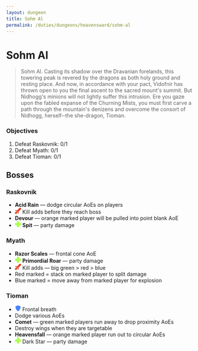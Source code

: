 ```yaml
---
layout: dungeon
title: Sohm Al
permalink: /duties/dungeons/heavensward/sohm-al
---
```


# Sohm Al

> Sohm Al. Casting its shadow over the Dravanian forelands, this towering peak is revered by the dragons as both holy ground and resting place. And now, in accordance with your pact, Vidofnir has thrown open to you the final ascent to the sacred mount's summit. But Nidhogg's minions will not lightly suffer this intrusion. Ere you gaze upon the fabled expanse of the Churning Mists, you must first carve a path through the mountain's denizens and overcome the consort of Nidhogg, herself─the she-dragon, Tioman.

### Objectives

1. Defeat Raskovnik: 0/1
2. Defeat Myath: 0/1
3. Defeat Tioman: 0/1

## Bosses

### Raskovnik

- **Acid Rain** — dodge circular AoEs on players
- ![](/assets/icons/role-dps.png) Kill adds before they reach boss
- **Devour** — orange marked player will be pulled into point blank AoE
- ![](/assets/icons/role-healer.png) **Spit** — party damage

### Myath

- **Razor Scales** — frontal cone AoE
- ![](/assets/icons/role-healer.png) **Primordial Roar** — party damage
- ![](/assets/icons/role-dps.png) Kill adds — big green > red > blue
- Red marked = stack on marked player to split damage
- Blue marked = move away from marked player for explosion

### Tioman

- ![](/assets/icons/role-tank.png) Frontal breath
- Dodge various AoEs
- **Comet** — green marked players run away to drop proximity AoEs
- Destroy wings when they are targetable
- **Heavensfall** — orange marked player run out to circular AoEs
- ![](/assets/icons/role-healer.png) Dark Star — party damage

